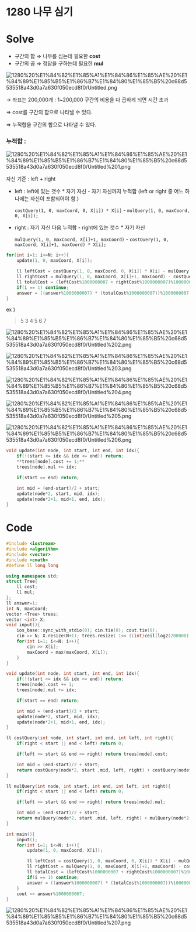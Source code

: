 # 1280 나무 심기

# Solve

- 구간의 합 ⇒ 나무를 심는데 필요한 **cost**
- 구간의 곱 ⇒ 정답을 구하는데 필요한 **mul**

![1280%20%E1%84%82%E1%85%A1%E1%84%86%E1%85%AE%20%E1%84%89%E1%85%B5%E1%86%B7%E1%84%80%E1%85%B5%20c68d5535518a43d0a7a630f050ecd8f0/Untitled.png](1280%20%E1%84%82%E1%85%A1%E1%84%86%E1%85%AE%20%E1%84%89%E1%85%B5%E1%86%B7%E1%84%80%E1%85%B5%20c68d5535518a43d0a7a630f050ecd8f0/Untitled.png)

→ 좌표는 200,000개  :  1~200,000 구간의 비용을 다 곱하게 되면 시간 초과

⇒ cost를 구간의 합으로 나타낼 수 있다.

⇒ 누적합을 구간의 합으로 나타낼 수 있다.

### 누적합 :

![1280%20%E1%84%82%E1%85%A1%E1%84%86%E1%85%AE%20%E1%84%89%E1%85%B5%E1%86%B7%E1%84%80%E1%85%B5%20c68d5535518a43d0a7a630f050ecd8f0/Untitled%201.png](1280%20%E1%84%82%E1%85%A1%E1%84%86%E1%85%AE%20%E1%84%89%E1%85%B5%E1%86%B7%E1%84%80%E1%85%B5%20c68d5535518a43d0a7a630f050ecd8f0/Untitled%201.png)

자신 기준 :  left + right

- left  :  left에 있는 갯수 * 자기 자신 -  자기 자신까지 누적합     (left or right 중 어느 하나에는 자신이 포함되어야 함.)

    `costQuery(1, 0, maxCoord, 0, X[i]) * X[i]` - `mulQuery(1, 0, maxCoord, 0, X[i]);`

- right : 자기 자신 다음 누적합 - right에 있는 갯수 * 자기 자신

    `mulQuery(1, 0, maxCoord, X[i]+1, maxCoord)` - `costQuery(1, 0, maxCoord, X[i]+1, maxCoord) * X[i];`

```cpp
for(int i=1; i<=N; i++){
    update(1, 0, maxCoord, X[i]);

    ll leftCost = costQuery(1, 0, maxCoord, 0, X[i]) * X[i] - mulQuery(1, 0, maxCoord, 0, X[i]);
    ll rightCost = mulQuery(1, 0, maxCoord, X[i]+1, maxCoord) - costQuery(1, 0, maxCoord, X[i]+1, maxCoord) * X[i];
    ll totalCost = (leftCost%1000000007 + rightCost%1000000007)%1000000007;
    if(i == 1) continue;
    answer = ((answer%1000000007) * (totalCost%1000000007))%1000000007;
}
```

ex ) 

> 5
3 4 5 6 7

![1280%20%E1%84%82%E1%85%A1%E1%84%86%E1%85%AE%20%E1%84%89%E1%85%B5%E1%86%B7%E1%84%80%E1%85%B5%20c68d5535518a43d0a7a630f050ecd8f0/Untitled%202.png](1280%20%E1%84%82%E1%85%A1%E1%84%86%E1%85%AE%20%E1%84%89%E1%85%B5%E1%86%B7%E1%84%80%E1%85%B5%20c68d5535518a43d0a7a630f050ecd8f0/Untitled%202.png)

![1280%20%E1%84%82%E1%85%A1%E1%84%86%E1%85%AE%20%E1%84%89%E1%85%B5%E1%86%B7%E1%84%80%E1%85%B5%20c68d5535518a43d0a7a630f050ecd8f0/Untitled%203.png](1280%20%E1%84%82%E1%85%A1%E1%84%86%E1%85%AE%20%E1%84%89%E1%85%B5%E1%86%B7%E1%84%80%E1%85%B5%20c68d5535518a43d0a7a630f050ecd8f0/Untitled%203.png)

![1280%20%E1%84%82%E1%85%A1%E1%84%86%E1%85%AE%20%E1%84%89%E1%85%B5%E1%86%B7%E1%84%80%E1%85%B5%20c68d5535518a43d0a7a630f050ecd8f0/Untitled%204.png](1280%20%E1%84%82%E1%85%A1%E1%84%86%E1%85%AE%20%E1%84%89%E1%85%B5%E1%86%B7%E1%84%80%E1%85%B5%20c68d5535518a43d0a7a630f050ecd8f0/Untitled%204.png)

![1280%20%E1%84%82%E1%85%A1%E1%84%86%E1%85%AE%20%E1%84%89%E1%85%B5%E1%86%B7%E1%84%80%E1%85%B5%20c68d5535518a43d0a7a630f050ecd8f0/Untitled%205.png](1280%20%E1%84%82%E1%85%A1%E1%84%86%E1%85%AE%20%E1%84%89%E1%85%B5%E1%86%B7%E1%84%80%E1%85%B5%20c68d5535518a43d0a7a630f050ecd8f0/Untitled%205.png)

![1280%20%E1%84%82%E1%85%A1%E1%84%86%E1%85%AE%20%E1%84%89%E1%85%B5%E1%86%B7%E1%84%80%E1%85%B5%20c68d5535518a43d0a7a630f050ecd8f0/Untitled%206.png](1280%20%E1%84%82%E1%85%A1%E1%84%86%E1%85%AE%20%E1%84%89%E1%85%B5%E1%86%B7%E1%84%80%E1%85%B5%20c68d5535518a43d0a7a630f050ecd8f0/Untitled%206.png)

```cpp
void update(int node, int start, int end, int idx){
    if(!(start <= idx && idx <= end)) return;
    **trees[node].cost += 1;**
    trees[node].mul += idx;

    if(start == end) return;

    int mid = (end-start)/2 + start;
    update(node*2, start, mid, idx);
    update(node*2+1, mid+1, end, idx);
}
```

# Code

```cpp
#include <iostream>
#include <algorithm>
#include <vector>
#include <cmath>
#define ll long long

using namespace std;
struct Tree{
    ll cost;
    ll mul;
};
ll answer=1;
int N, maxCoord;
vector <Tree> trees;
vector <int> X;
void input(){
    ios_base::sync_with_stdio(0); cin.tie(0); cout.tie(0);
    cin >> N; X.resize(N+1); trees.resize( 1<< ((int)ceil(log2(200000))+1) );
    for(int i=1; i<=N; i++){
        cin >> X[i];
        maxCoord = max(maxCoord, X[i]);
    }
}

void update(int node, int start, int end, int idx){
    if(!(start <= idx && idx <= end)) return;
    trees[node].cost += 1;
    trees[node].mul += idx;

    if(start == end) return;

    int mid = (end-start)/2 + start;
    update(node*2, start, mid, idx);
    update(node*2+1, mid+1, end, idx);
}

ll costQuery(int node, int start, int end, int left, int right){
    if(right < start || end < left) return 0;

    if(left <= start && end <= right) return trees[node].cost;

    int mid = (end-start)/2 + start;
    return costQuery(node*2, start ,mid, left, right) + costQuery(node*2+1, mid+1, end, left, right);
}

ll mulQuery(int node, int start, int end, int left, int right){
    if(right < start || end < left) return 0;

    if(left <= start && end <= right) return trees[node].mul;

    int mid = (end-start)/2 + start;
    return mulQuery(node*2, start ,mid, left, right) + mulQuery(node*2+1, mid+1, end, left, right);
}

int main(){
    input();
    for(int i=1; i<=N; i++){
        update(1, 0, maxCoord, X[i]);

        ll leftCost = costQuery(1, 0, maxCoord, 0, X[i]) * X[i] - mulQuery(1, 0, maxCoord, 0, X[i]);
        ll rightCost = mulQuery(1, 0, maxCoord, X[i]+1, maxCoord) - costQuery(1, 0, maxCoord, X[i]+1, maxCoord) * X[i];
        ll totalCost = (leftCost%1000000007 + rightCost%1000000007)%1000000007;
        if(i == 1) continue;
        answer = ((answer%1000000007) * (totalCost%1000000007))%1000000007;
    }
    cout << answer%1000000007;
}
```

![1280%20%E1%84%82%E1%85%A1%E1%84%86%E1%85%AE%20%E1%84%89%E1%85%B5%E1%86%B7%E1%84%80%E1%85%B5%20c68d5535518a43d0a7a630f050ecd8f0/Untitled%207.png](1280%20%E1%84%82%E1%85%A1%E1%84%86%E1%85%AE%20%E1%84%89%E1%85%B5%E1%86%B7%E1%84%80%E1%85%B5%20c68d5535518a43d0a7a630f050ecd8f0/Untitled%207.png)
